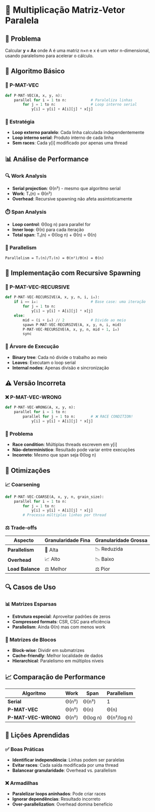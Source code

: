# 🔢 Multiplicação Matriz-Vetor Paralela

## 🎯 Problema
Calcular **y = Ax** onde A é uma matriz n×n e x é um vetor n-dimensional, usando paralelismo para acelerar o cálculo.

## 🔧 Algoritmo Básico

### 📝 P-MAT-VEC
```python
def P-MAT-VEC(A, x, y, n):
    parallel for i = 1 to n:           # Paraleliza linhas
        for j = 1 to n:                # Loop interno serial
            y[i] = y[i] + A[i][j] * x[j]
```

### 🎯 Estratégia
- **Loop externo paralelo**: Cada linha calculada independentemente
- **Loop interno serial**: Produto interno de cada linha
- **Sem races**: Cada y[i] modificado por apenas uma thread

## 📊 Análise de Performance

### 🔍 Work Analysis
- **Serial projection**: Θ(n²) - mesmo que algoritmo serial
- **Work**: T₁(n) = Θ(n²)
- **Overhead**: Recursive spawning não afeta assintoticamente

### ⏱️ Span Analysis
- **Loop control**: Θ(log n) para parallel for
- **Inner loop**: Θ(n) para cada iteração
- **Total span**: T₁(n) = Θ(log n) + Θ(n) = Θ(n)

### 🚀 Parallelism
```
Parallelism = T₁(n)/T₁(n) = Θ(n²)/Θ(n) = Θ(n)
```

## 🔄 Implementação com Recursive Spawning

### 📝 P-MAT-VEC-RECURSIVE
```python
def P-MAT-VEC-RECURSIVE(A, x, y, n, i, i₀):
    if i == i₀:                        # Base case: uma iteração
        for j = 1 to n:
            y[i] = y[i] + A[i][j] * x[j]
    else:
        mid = (i + i₀) // 2            # Divide ao meio
        spawn P-MAT-VEC-RECURSIVE(A, x, y, n, i, mid)
        P-MAT-VEC-RECURSIVE(A, x, y, n, mid + 1, i₀)
        sync
```

### 🌳 Árvore de Execução
- **Binary tree**: Cada nó divide o trabalho ao meio
- **Leaves**: Executam o loop serial
- **Internal nodes**: Apenas divisão e sincronização

## ⚠️ Versão Incorreta

### ❌ P-MAT-VEC-WRONG
```python
def P-MAT-VEC-WRONG(A, x, y, n):
    parallel for i = 1 to n:
        parallel for j = 1 to n:       # ❌ RACE CONDITION!
            y[i] = y[i] + A[i][j] * x[j]
```

### 🏁 Problema
- **Race condition**: Múltiplas threads escrevem em y[i]
- **Não-determinístico**: Resultado pode variar entre execuções
- **Incorreto**: Mesmo que span seja Θ(log n)

## 🎯 Otimizações

### 📈 Coarsening
```python
def P-MAT-VEC-COARSE(A, x, y, n, grain_size):
    parallel for i = 1 to n:
        for j = 1 to n:
            y[i] = y[i] + A[i][j] * x[j]
        # Processa múltiplas linhas por thread
```

### ⚖️ Trade-offs
| Aspecto | Granularidade Fina | Granularidade Grossa |
|---------|-------------------|---------------------|
| **Parallelism** | 🚀 Alta | 📉 Reduzida |
| **Overhead** | 📈 Alto | 📉 Baixo |
| **Load Balance** | ⚖️ Melhor | ⚖️ Pior |

## 🔍 Casos de Uso

### 📊 Matrizes Esparsas
- **Estrutura especial**: Aproveitar padrões de zeros
- **Compressed formats**: CSR, CSC para eficiência
- **Parallelism**: Ainda Θ(n) mas com menos work

### 🎯 Matrizes de Blocos
- **Block-wise**: Dividir em submatrizes
- **Cache-friendly**: Melhor localidade de dados
- **Hierarchical**: Paralelismo em múltiplos níveis

## 📈 Comparação de Performance

| Algoritmo | Work | Span | Parallelism |
|-----------|------|------|-------------|
| **Serial** | Θ(n²) | Θ(n²) | 1 |
| **P-MAT-VEC** | Θ(n²) | Θ(n) | Θ(n) |
| **P-MAT-VEC-WRONG** | Θ(n²) | Θ(log n) | Θ(n²/log n) |

## 🎯 Lições Aprendidas

### ✅ Boas Práticas
- **Identificar independência**: Linhas podem ser paralelas
- **Evitar races**: Cada saída modificada por uma thread
- **Balancear granularidade**: Overhead vs. parallelism

### ❌ Armadilhas
- **Paralelizar loops aninhados**: Pode criar races
- **Ignorar dependências**: Resultado incorreto
- **Over-parallelization**: Overhead domina benefício 